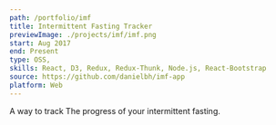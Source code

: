 ```yaml
---
path: /portfolio/imf
title: Intermittent Fasting Tracker
previewImage: ./projects/imf/imf.png
start: Aug 2017
end: Present
type: OSS,
skills: React, D3, Redux, Redux-Thunk, Node.js, React-Bootstrap
source: https://github.com/danielbh/imf-app
platform: Web
---
```


A way to track The progress of your intermittent fasting.
